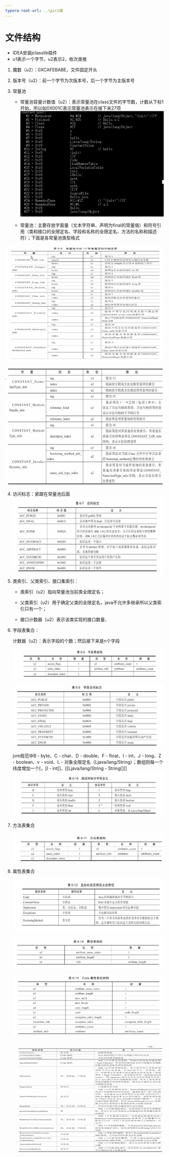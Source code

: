 ```yaml
---
typora-root-url: ..\pics类
---
```


# 文件结构

- IDEA安装jclasslib插件
- u1表示一个字节，u2表示2，依次类推

1. 魔数（u2）：0XCAFEBABE，文件固定开头

2. 版本号（u2）：前一个字节为次版本号，后一个字节为主版本号

3. 常量池

   - 常量池容量计数值（u2）：表示常量池在class文件的字节数，计数从下标1开始，所以如0X001C表示常量池表示在接下来27项![1569310339452](/../JVM/pic/1569310339452.png)

   - 常量池：主要存放字面量（文本字符串、声明为final的常量值）和符号引用（类和接口的全限定名、字段和名称的全限定名、方法的名称和描述符）；下面是各常量池类型格式

![1569310984760](/../JVM/pic/1569310984760.png)

![1569311030997](/../JVM/pic/1569311030997.png)



4. 访问标志：紧跟在常量池后面![1569314494568](/../JVM/pic/1569314494568.png)

5. 类索引、父类索引、接口集索引：

   - 类索引（u2）指向常量池当前类全限定名；

   - 父类索引（u2）用于确定父类的全限定名，java不允许多继承所以父类索引只有一个；

   - 接口计数器（u2）表示该类实现的接口数量、

6. 字段表集合：

   计数器（u2）：表示字段的个数；然后接下来是n个字段



   ![1569547858348](/../JVM/pic/1569547858348.png)

   ![1569547858348](/../JVM/pic/1569547904427.png)

   jvm规范中B - byte、C - char、D - double、F - float、I - int、J - long、Z - boolean、v - void、L - 对象全限定名（Ljava/lang/String）；数组则每一个纬度增加一个[，[I - int[]、[[Ljava/lang/String - String[][]![1569548072483](/../JVM/pic/1569548072483.png)

7. 方法表集合

   ![1569550011355](/../JVM/pic/1569550011355.png)

8. 属性表集合



   ![1569548556700](/../JVM/pic/1569548556700.png)

   ![1569548556700](/../JVM/pic/1569548643450.png)

   ![1569549890301](/../JVM/pic/1569549890301.png)

   ![1569548621210](/../JVM/pic/1569548621210.png)

